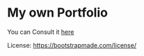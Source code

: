 # My own Portfolio

You can Consult it [here](https://djamel02.github.io)

License: https://bootstrapmade.com/license/
